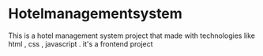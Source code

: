 # Hotelmanagementsystem
This is a hotel management  system project  that made with  technologies like html ,  css ,  javascript .  it's a frontend project 
